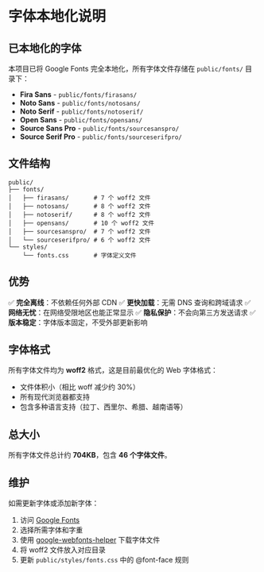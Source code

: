 # 字体本地化说明

## 已本地化的字体

本项目已将 Google Fonts 完全本地化，所有字体文件存储在 `public/fonts/` 目录下：

- **Fira Sans** - `public/fonts/firasans/`
- **Noto Sans** - `public/fonts/notosans/`
- **Noto Serif** - `public/fonts/notoserif/`
- **Open Sans** - `public/fonts/opensans/`
- **Source Sans Pro** - `public/fonts/sourcesanspro/`
- **Source Serif Pro** - `public/fonts/sourceserifpro/`

## 文件结构

```
public/
├── fonts/
│   ├── firasans/       # 7 个 woff2 文件
│   ├── notosans/       # 8 个 woff2 文件
│   ├── notoserif/      # 8 个 woff2 文件
│   ├── opensans/       # 10 个 woff2 文件
│   ├── sourcesanspro/  # 7 个 woff2 文件
│   └── sourceserifpro/ # 6 个 woff2 文件
└── styles/
    └── fonts.css       # 字体定义文件
```

## 优势

✅ **完全离线**：不依赖任何外部 CDN
✅ **更快加载**：无需 DNS 查询和跨域请求
✅ **网络无忧**：在网络受限地区也能正常显示
✅ **隐私保护**：不会向第三方发送请求
✅ **版本稳定**：字体版本固定，不受外部更新影响

## 字体格式

所有字体文件均为 **woff2** 格式，这是目前最优化的 Web 字体格式：

- 文件体积小（相比 woff 减少约 30%）
- 所有现代浏览器都支持
- 包含多种语言支持（拉丁、西里尔、希腊、越南语等）

## 总大小

所有字体文件总计约 **704KB**，包含 **46 个字体文件**。

## 维护

如需更新字体或添加新字体：

1. 访问 [Google Fonts](https://fonts.google.com/)
2. 选择所需字体和字重
3. 使用 [google-webfonts-helper](https://gwfh.mranftl.com/) 下载字体文件
4. 将 woff2 文件放入对应目录
5. 更新 `public/styles/fonts.css` 中的 @font-face 规则
